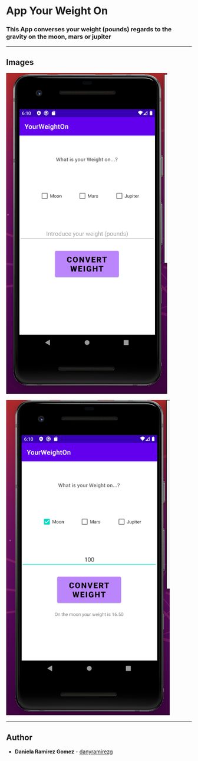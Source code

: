 # App Your Weight On

### This App converses your weight (pounds) regards to the gravity on the moon, mars or jupiter

---

## Images

![Demo](./app_demo.png)

![Demo](./app_demo2.png)

---

## Author
* **Daniela Ramirez Gomez** - [danyramirezg](https://github.com/danyramirezg)
